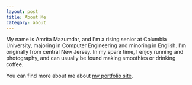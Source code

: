 ```yaml
---
layout: post 
title: About Me 
category: about
---
```


My name is Amrita Mazumdar, and I'm a rising senior at 
Columbia University, majoring in Computer Engineering 
and minoring in English. I'm originally from central 
New Jersey. In my spare time, I enjoy running and photography,
and can usually be found making smoothies or drinking coffee.

You can find more about me about 
<a href="http://www.amritamaz.me">my portfolio site</a>.